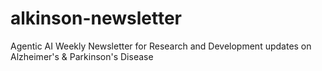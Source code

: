 # alkinson-newsletter
Agentic AI Weekly Newsletter for Research and Development updates on Alzheimer's &amp; Parkinson's Disease

